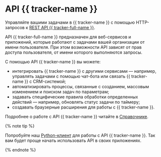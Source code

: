 # API {{ tracker-name }}

Управляйте вашими задачами в {{ tracker-name }} с помощью HTTP-запросов к [REST API {{ tracker-full-name }}](../about-api.md).

API {{ tracker-full-name }} предназначен для веб-сервисов и приложений, которые работают с задачами вашей организации от имени пользователя. При этом возможности API зависят от прав доступа пользователя, от имени которого выполняются запросы.

С помощью API {{ tracker-name }} вы можете:

- интегрировать {{ tracker-name }} с другими сервисами — например, управлять задачами с помощью чат-бота или связать {{ tracker-name }} с CRM-системой;
- автоматизировать процессы, связанные с созданием, массовым изменением и поиском задач по параметрам;
- задавать специфические правила обработки определенных действий — например, обновлять статус задачи по таймеру;
- создавать браузерные расширения для работы с {{ tracker-name }}.

Подробнее о работе с API {{ tracker-name }} читайте в [Справочнике](../about-api.md).


{% note tip %}

Попробуйте наш [Python-клиент](python.md) для работы с API {{ tracker-name }}. Так вам будет проще начать использовать API в своих приложениях.

{% endnote %}

